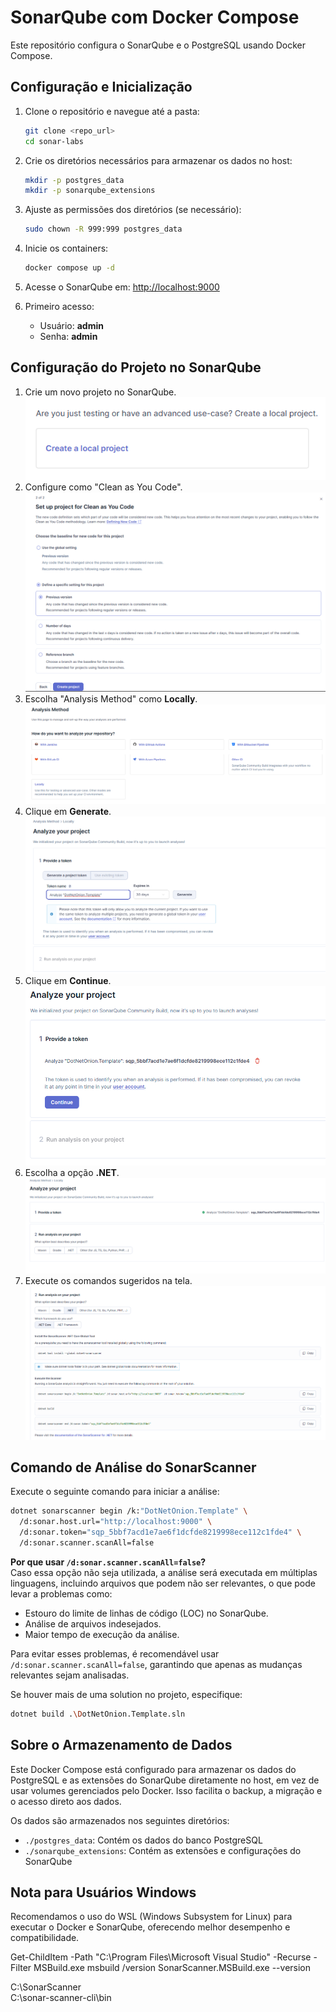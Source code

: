 # SonarQube com Docker Compose

Este repositório configura o SonarQube e o PostgreSQL usando Docker Compose.

## Configuração e Inicialização

1. Clone o repositório e navegue até a pasta:
   ```sh
   git clone <repo_url>
   cd sonar-labs
   ```

2. Crie os diretórios necessários para armazenar os dados no host:
   ```sh
   mkdir -p postgres_data
   mkdir -p sonarqube_extensions
   ```

3. Ajuste as permissões dos diretórios (se necessário):
   ```sh
   sudo chown -R 999:999 postgres_data
   ```

4. Inicie os containers:
   ```sh
   docker compose up -d
   ```

5. Acesse o SonarQube em: [http://localhost:9000](http://localhost:9000)

6. Primeiro acesso:
   - Usuário: **admin**
   - Senha: **admin**

## Configuração do Projeto no SonarQube

1. Crie um novo projeto no SonarQube.  
   ![Criar Projeto](image.png)
2. Configure como "Clean as You Code".  
   ![Clean as You Code](image-2.png)
3. Escolha "Analysis Method" como **Locally**.  
   ![Analysis Method](image-3.png)
4. Clique em **Generate**.  
   ![Generate](image-4.png)
5. Clique em **Continue**.  
   ![Continue](image-5.png)
6. Escolha a opção **.NET**.  
   ![Escolher .NET](image-6.png)
7. Execute os comandos sugeridos na tela.  
   ![Comandos](image-7.png)

## Comando de Análise do SonarScanner

Execute o seguinte comando para iniciar a análise:
```sh
dotnet sonarscanner begin /k:"DotNetOnion.Template" \  
  /d:sonar.host.url="http://localhost:9000" \  
  /d:sonar.token="sqp_5bbf7acd1e7ae6f1dcfde8219998ece112c1fde4" \  
  /d:sonar.scanner.scanAll=false
```

**Por que usar `/d:sonar.scanner.scanAll=false`?**  
Caso essa opção não seja utilizada, a análise será executada em múltiplas linguagens, incluindo arquivos que podem não ser relevantes, o que pode levar a problemas como:
- Estouro do limite de linhas de código (LOC) no SonarQube.
- Análise de arquivos indesejados.
- Maior tempo de execução da análise.

Para evitar esses problemas, é recomendável usar `/d:sonar.scanner.scanAll=false`, garantindo que apenas as mudanças relevantes sejam analisadas.

Se houver mais de uma solution no projeto, especifique:
```sh
dotnet build .\DotNetOnion.Template.sln
```

## Sobre o Armazenamento de Dados

Este Docker Compose está configurado para armazenar os dados do PostgreSQL e as extensões do SonarQube diretamente no host, em vez de usar volumes gerenciados pelo Docker. Isso facilita o backup, a migração e o acesso direto aos dados.

Os dados são armazenados nos seguintes diretórios:
- `./postgres_data`: Contém os dados do banco PostgreSQL
- `./sonarqube_extensions`: Contém as extensões e configurações do SonarQube

## Nota para Usuários Windows

Recomendamos o uso do WSL (Windows Subsystem for Linux) para executar o Docker e SonarQube, oferecendo melhor desempenho e compatibilidade.



Get-ChildItem -Path "C:\Program Files\Microsoft Visual Studio" -Recurse -Filter MSBuild.exe
msbuild /version
SonarScanner.MSBuild.exe --version


C:\SonarScanner\
C:\sonar-scanner-cli\bin